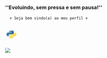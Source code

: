 ### ''Evoluindo, sem pressa e sem pausa!'' 
      ⚜️ Seja bem vindo(a) ao meu perfil ⚜️

##

<img align="center" alt="bruno-Python" height="30" width="40" src="https://raw.githubusercontent.com/devicons/devicon/master/icons/python/python-original.svg">

##

<div>
  <a href="https://www.linkedin.com/in/obrunofelicio/" target="_blank"><img src="https://img.shields.io/badge/LinkedIn-%230077B5.svg?&style=flat-square&logo=linkedin&logoColor=white"></a>
  
  </div>

